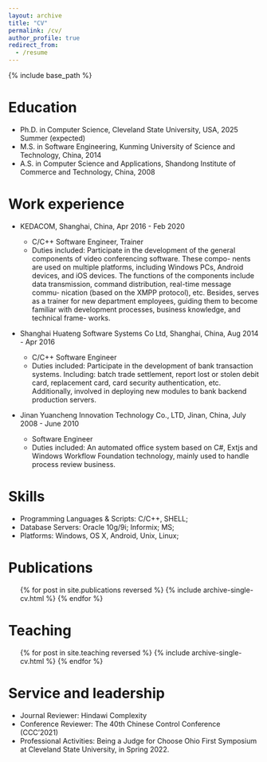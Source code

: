 ```yaml
---
layout: archive
title: "CV"
permalink: /cv/
author_profile: true
redirect_from:
  - /resume
---
```


{% include base_path %}

Education
======
* Ph.D. in Computer Science, Cleveland State University, USA, 2025 Summer (expected)
* M.S. in Software Engineering, Kunming University of Science and Technology, China, 2014
* A.S. in Computer Science and Applications, Shandong Institute of Commerce and Technology, China, 2008

Work experience
======
* KEDACOM, Shanghai, China, Apr 2016 - Feb 2020
  * C/C++ Software Engineer, Trainer
  * Duties included: Participate in the development of the general components of video conferencing software. These compo-
nents are used on multiple platforms, including Windows PCs, Android devices, and iOS devices. The
functions of the components include data transmission, command distribution, real-time message commu-
nication (based on the XMPP protocol), etc. Besides, serves as a trainer for new department employees,
guiding them to become familiar with development processes, business knowledge, and technical frame-
works.

* Shanghai Huateng Software Systems Co Ltd, Shanghai, China, Aug 2014 - Apr 2016
  * C/C++ Software Engineer
  * Duties included: Participate in the development of bank transaction systems. Including: batch trade settlement, report
lost or stolen debit card, replacement card, card security authentication, etc. Additionally, involved in
deploying new modules to bank backend production servers.

* Jinan Yuancheng Innovation Technology Co., LTD, Jinan, China, July 2008 - June 2010
  * Software Engineer
  * Duties included: An automated office system based on C#, Extjs and Windows Workflow Foundation technology, mainly used to handle process review business.

Skills
======
* Programming Languages & Scripts: C/C++, SHELL;
* Database Servers: Oracle 10g/9i; Informix; MS;
* Platforms: Windows, OS X, Android, Unix, Linux;

Publications
======
  <ul>{% for post in site.publications reversed %}
    {% include archive-single-cv.html %}
  {% endfor %}</ul>
  
Teaching
======
  <ul>{% for post in site.teaching reversed %}
    {% include archive-single-cv.html %}
  {% endfor %}</ul>
  
Service and leadership
======
* Journal Reviewer: Hindawi Complexity
* Conference Reviewer: The 40th Chinese Control Conference (CCC’2021)
* Professional Activities: Being a Judge for Choose Ohio First Symposium at Cleveland State University, in Spring 2022.
